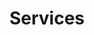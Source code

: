 ---
title: Services
description: 'All blog posts can be found here'
layout: services
services:
  title: 'Our Craft'
  intro: 'We’re here to help from Installation, Consultation, and everything in between. Contact us for specific details or for specialized jobs.'
pattern: true
permalink: /services/index.html
---